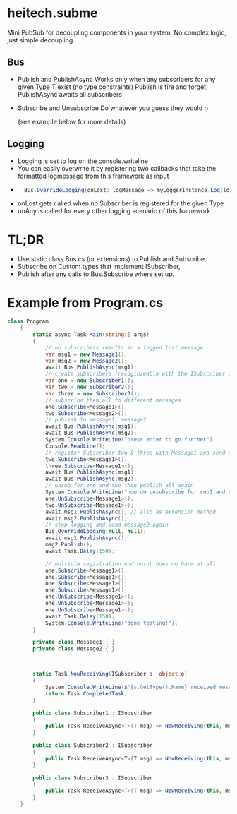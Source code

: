 # heitech.subme
Mini PubSub for decoupling components in your system.
No complex logic, just simple decoupling.

## Bus 
- Publish and PublishAsync
  Works only when any subscribers for any given Type T exist (no type constraints)
  Publish is fire and forget, PublishAsync awaits all subscribers
- Subscribe and Unsubscribe
  Do whatever you guess they would ;)

  (see example below for more details)

## Logging
- Logging is set to log on the console.writeline
- You can easily overwrite it by registering two callbacks that take the formatted logmessage from this framework as input
- ```cs 
    Bus.OverrideLogging(onLost: logMessage => myLoggerInstance.Log(logMessage), onAny: logMessage => myLoggerInstance.Log(logmessage));
- onLost gets called when no Subscriber is registered for the given Type
- onAny is called for every other logging scenario of this framework

# TL;DR
- Use static class Bus.cs (or extensions) to Publish and Subscribe. 
- Subscribe on Custom types that implement ISubscriber, 
- Publish after any calls to Bus.Subscribe where set up.


# Example from Program.cs
```cs
class Program
    {
        static async Task Main(string[] args)
        {
            // no subscribers results in a logged lost message
            var msg1 = new Message1();
            var msg2 = new Message2();
            await Bus.PublishAsync(msg1);
            // create subscribers (recoginzeable with the ISubscriber Interface)
            var one = new Subscriber1();
            var two = new Subscriber2();
            var three = new Subscriber3();
            // subscribe them all to different messages
            one.Subscribe<Message1>();
            two.Subscribe<Message2>();
            // publish to message1, message2 
            await Bus.PublishAsync(msg1);
            await Bus.PublishAsync(msg2);
            System.Console.WriteLine("press enter to go further");
            Console.ReadLine();
            // register Subscriber two & three with Message1 and send all again
            two.Subscribe<Message1>();
            three.Subscribe<Message1>();
            await Bus.PublishAsync(msg1);
            await Bus.PublishAsync(msg2);
            // unsub for one and two then publish all again
            System.Console.WriteLine("now do unsubscribe for sub1 and sub2");
            one.UnSubscribe<Message1>();
            two.UnSubscribe<Message1>();
            await msg1.PublishAsync(); // also as extension method
            await msg2.PublishAsync();
            // stop logging and send message2 again
            Bus.OverrideLogging(null, null);
            await msg1.PublishAsync();
            msg2.Publish();
            await Task.Delay(150);

            // multiple registration und unsub does no harm at all
            one.Subscribe<Message1>();
            one.Subscribe<Message1>();
            one.Subscribe<Message1>();
            one.Subscribe<Message1>();
            one.UnSubscribe<Message1>();
            one.UnSubscribe<Message1>();
            one.UnSubscribe<Message1>();
            await Task.Delay(150);
            System.Console.WriteLine("done testing!");
        }

        private class Message1 { } 
        private class Message2 { } 



        static Task NowReceiving(ISubscriber s, object o)
        {
            System.Console.WriteLine($"{s.GetType().Name} received message of type: '{o.GetType().Name}'");
            return Task.CompletedTask;
        } 

        public class Subscriber1 : ISubscriber
        {
            public Task ReceiveAsync<T>(T msg) => NowReceiving(this, msg);
        }

        public class Subscriber2 : ISubscriber
        {
            public Task ReceiveAsync<T>(T msg) => NowReceiving(this, msg);
        }

        public class Subscriber3 : ISubscriber
        {
            public Task ReceiveAsync<T>(T msg) => NowReceiving(this, msg);
        }
    }
